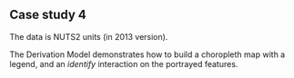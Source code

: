 ## Case study 4

The data is NUTS2 units (in 2013 version).

The Derivation Model demonstrates how to build a choropleth map with a legend, and an *identify* interaction on the portrayed features.

